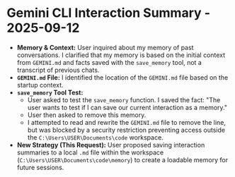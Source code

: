 # Gemini CLI Interaction Summary - 2025-09-12

- **Memory & Context:** User inquired about my memory of past conversations. I clarified that my memory is based on the initial context from `GEMINI.md` and facts saved with the `save_memory` tool, not a transcript of previous chats.
- **`GEMINI.md` File:** I identified the location of the `GEMINI.md` file based on the startup context.
- **`save_memory` Tool Test:**
    - User asked to test the `save_memory` function. I saved the fact: "The user wants to test if I can save our current interaction as a memory."
    - User then asked to remove this memory.
    - I attempted to read and rewrite the `GEMINI.md` file to remove the line, but was blocked by a security restriction preventing access outside the `C:\Users\USER\Documents\code` workspace.
- **New Strategy (This Request):** User proposed saving interaction summaries to a local `.md` file within the workspace (`C:\Users\USER\Documents\code\memory`) to create a loadable memory for future sessions.
